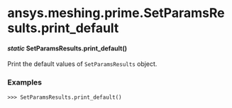 # ansys.meshing.prime.SetParamsResults.print_default

<a id="ansys.meshing.prime.SetParamsResults.print_default"></a>

#### *static* SetParamsResults.print_default()

Print the default values of `SetParamsResults` object.

### Examples

```pycon
>>> SetParamsResults.print_default()
```

<!-- !! processed by numpydoc !! -->
